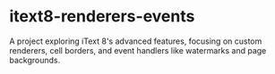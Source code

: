 # itext8-renderers-events
A project exploring iText 8's advanced features, focusing on custom renderers, cell borders, and event handlers like watermarks and page backgrounds.
